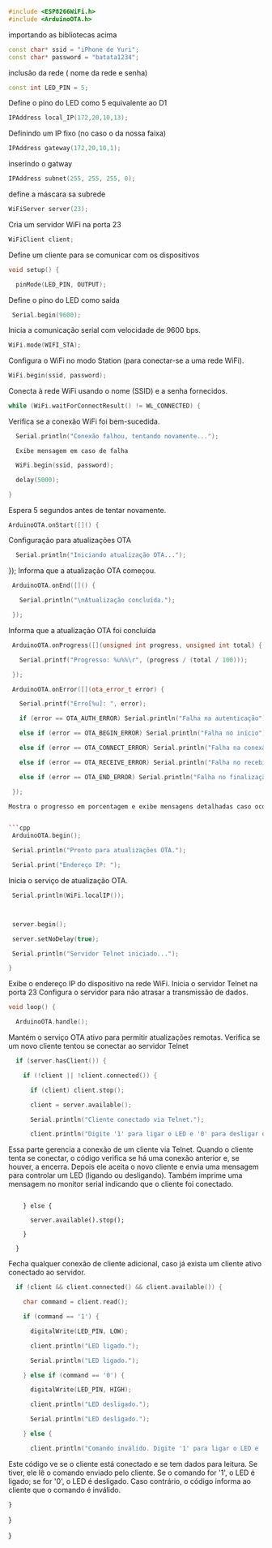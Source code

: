 ```cpp
#include <ESP8266WiFi.h>
#include <ArduinoOTA.h>
```
importando as bibliotecas acima 
```Cpp
const char* ssid = "iPhone de Yuri";
const char* password = "batata1234";
```
 inclusão da rede ( nome da rede e senha)

```cpp
const int LED_PIN = 5;
```
 Define o pino do LED como 5 equivalente ao D1
```cpp
IPAddress local_IP(172,20,10,13);
```
Definindo um IP fixo (no caso o da nossa faixa)
```cpp
IPAddress gateway(172,20,10,1);
```
inserindo o gatway
```cpp
IPAddress subnet(255, 255, 255, 0);
```
 define a máscara sa subrede

```cpp
WiFiServer server(23);
```
 Cria um servidor WiFi na porta 23
```cpp
WiFiClient client;
```
Define um cliente para se comunicar com os dispositivos 

```cpp
void setup() {

  pinMode(LED_PIN, OUTPUT);
```
 Define o pino do LED como saída
 ```cpp
  Serial.begin(9600);
```
 Inicia a comunicação serial com velocidade de 9600 bps.
  ```cpp
  WiFi.mode(WIFI_STA);
 ```
  Configura o WiFi no modo Station (para conectar-se a uma rede WiFi).
   ```cpp
  WiFi.begin(ssid, password);
 ```
  Conecta à rede WiFi usando o nome (SSID) e a senha fornecidos.



  ```cpp
  while (WiFi.waitForConnectResult() != WL_CONNECTED) {
 ```
   Verifica se a conexão WiFi foi bem-sucedida.
  ```cpp
    Serial.println("Conexão falhou, tentando novamente...");
 ```
      Exibe mensagem em caso de falha
  ```cpp
    WiFi.begin(ssid, password);

    delay(5000);

  }
 ```
  Espera 5 segundos antes de tentar novamente.


  ```cpp
  ArduinoOTA.onStart([]() {
 ```
  Configuração para atualizações OTA 

  ```cpp
    Serial.println("Iniciando atualização OTA...");
 ```
  });
   Informa que a atualização OTA começou.
 ```cpp
  ArduinoOTA.onEnd([]() {

    Serial.println("\nAtualização concluída.");

  });
 ```
Informa que a atualização OTA foi concluída
 ```cpp
  ArduinoOTA.onProgress([](unsigned int progress, unsigned int total) {

    Serial.printf("Progresso: %u%%\r", (progress / (total / 100)));

  });

  ArduinoOTA.onError([](ota_error_t error) {

    Serial.printf("Erro[%u]: ", error);

    if (error == OTA_AUTH_ERROR) Serial.println("Falha na autenticação");

    else if (error == OTA_BEGIN_ERROR) Serial.println("Falha no início");

    else if (error == OTA_CONNECT_ERROR) Serial.println("Falha na conexão");

    else if (error == OTA_RECEIVE_ERROR) Serial.println("Falha no recebimento");

    else if (error == OTA_END_ERROR) Serial.println("Falha no finalização");

  });

 Mostra o progresso em porcentagem e exibe mensagens detalhadas caso ocorra algum erro na atualização OTA.


 ```cpp
  ArduinoOTA.begin();

  Serial.println("Pronto para atualizações OTA.");

  Serial.print("Endereço IP: ");
 ```
   Inicia o serviço de atualização OTA.


 ```cpp
  Serial.println(WiFi.localIP());



  server.begin();

  server.setNoDelay(true);

  Serial.println("Servidor Telnet iniciado...");

}
 ```
Exibe o endereço IP do dispositivo na rede WiFi.
 Inicia o servidor Telnet na porta 23
  Configura o servidor para não atrasar a transmissão de dados.
```cpp
void loop() {

  ArduinoOTA.handle();
 ```
 Mantém o serviço OTA ativo para permitir atualizações remotas.
Verifica se um novo cliente tentou se conectar ao servidor Telnet

```cpp
  if (server.hasClient()) {

    if (!client || !client.connected()) {

      if (client) client.stop();

      client = server.available();

      Serial.println("Cliente conectado via Telnet.");

      client.println("Digite '1' para ligar o LED e '0' para desligar o LED.");
```
Essa parte gerencia a conexão de um cliente via Telnet. Quando o cliente tenta se conectar, o código verifica se há uma conexão anterior e, se houver, a encerra. Depois ele aceita o novo cliente e envia uma mensagem para controlar um LED (ligando ou desligando). Também imprime uma mensagem no monitor serial indicando que o cliente foi conectado.


```cppp

    } else {

      server.available().stop();

    }

  }

```
Fecha qualquer conexão de cliente adicional, caso já exista um cliente ativo conectado ao servidor.


```cpp
  if (client && client.connected() && client.available()) {

    char command = client.read();

    if (command == '1') {

      digitalWrite(LED_PIN, LOW); 

      client.println("LED ligado.");

      Serial.println("LED ligado.");

    } else if (command == '0') {

      digitalWrite(LED_PIN, HIGH); 

      client.println("LED desligado.");

      Serial.println("LED desligado.");

    } else {

      client.println("Comando inválido. Digite '1' para ligar o LED e '0' para desligar o LED.");
```
Este código ve se o cliente está conectado e se tem dados para leitura. Se tiver, ele lê o comando enviado pelo cliente. Se o comando for '1', o LED é ligado; se for '0', o LED é desligado. Caso contrário, o código informa ao cliente que o comando é inválido.

    }

  }

}

